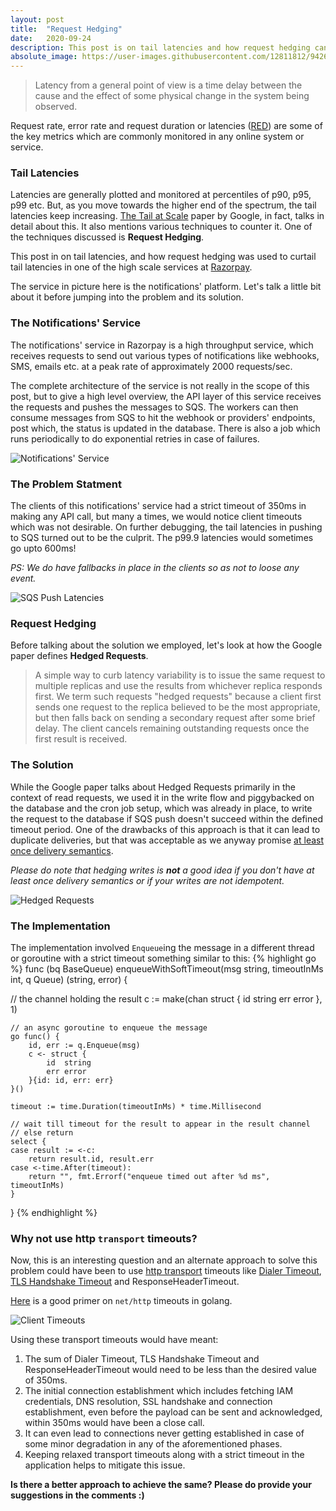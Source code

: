 ```yaml
---
layout: post
title:  "Request Hedging"
date:   2020-09-24
description: This post is on tail latencies and how request hedging can help curtail those. I also present one of my experiences of implementing request hedging in golang to combat the "tail at scale". 
absolute_image: https://user-images.githubusercontent.com/12811812/94265735-af355600-ff56-11ea-8a58-da44799b3610.png
---
```



> Latency from a general point of view is a time delay between the cause and the effect of some physical change in the system being observed.
> 

Request rate, error rate and request duration or latencies ([RED](https://www.weave.works/blog/the-red-method-key-metrics-for-microservices-architecture/)) are some of the key metrics which are commonly monitored in any online system or service. 

### Tail Latencies
Latencies are generally plotted and monitored at percentiles of p90, p95, p99 etc. But, as you move towards the higher end of the spectrum, the tail latencies keep increasing. [The Tail at Scale](https://cacm.acm.org/magazines/2013/2/160173-the-tail-at-scale/fulltext) paper by Google, in fact, talks in detail about this. It also mentions various techniques to counter it. One of the techniques discussed is **Request Hedging**.

This post in on tail latencies, and how request hedging was used to curtail tail latencies in one of the high scale services at [Razorpay](https://razorpay.com/tech/). 

The service in picture here is the notifications' platform. Let's talk a little bit about it before jumping into the problem and its solution.

### The Notifications' Service
The notifications' service in Razorpay is a high throughput service, which receives requests to send out various types of notifications like webhooks, SMS, emails etc. at a peak rate of approximately 2000 requests/sec.

The complete architecture of the service is not really in the scope of this post, but to give a high level overview, the API layer of this service receives the requests and pushes the messages to SQS. The workers can then consume messages from SQS to hit the webhook or providers' endpoints, post which, the status is updated in the database. There is also a job which runs periodically to do exponential retries in case of failures.

![Notifications' Service](https://user-images.githubusercontent.com/12811812/94187938-51592d80-fec6-11ea-9e42-6cc63b1a81a9.png)

### The Problem Statment
The clients of this notifications' service had a strict timeout of 350ms in making any API call, but many a times, we would notice client timeouts which was not desirable. On further debugging, the tail latencies in pushing to SQS turned out to be the culprit. The p99.9 latencies would sometimes go upto 600ms!

*PS: We do have fallbacks in place in the clients so as not to loose any event.*

![SQS Push Latencies](https://user-images.githubusercontent.com/12811812/94189577-8a929d00-fec8-11ea-82db-267c9a2876c1.png)

### Request Hedging
Before talking about the solution we employed, let's look at how the Google paper defines **Hedged Requests**.

>A simple way to curb latency variability is to issue the same request to multiple replicas and use the results from whichever replica responds first. We term such requests "hedged requests" because a client first sends one request to the replica believed to be the most appropriate, but then falls back on sending a secondary request after some brief delay. The client cancels remaining outstanding requests once the first result is received.
>

### The Solution
While the Google paper talks about Hedged Requests primarily in the context of read requests, we used it in the write flow and piggybacked on the database and the cron job setup, which was already in place, to write the request to the database if SQS push doesn't succeed within the defined timeout period. One of the drawbacks of this approach is that it can lead to duplicate deliveries, but that was acceptable as we anyway promise [at least once delivery semantics](https://razorpay.com/docs/webhooks/#idempotency). 

*Please do note that hedging writes is **not** a good idea if you don't have at least once delivery semantics or if your writes are not idempotent.*

![Hedged Requests](https://user-images.githubusercontent.com/12811812/94265735-af355600-ff56-11ea-8a58-da44799b3610.png)

### The Implementation
The implementation involved `Enqueue`ing the message in a different thread or goroutine with a strict timeout something similar to this:
{% highlight go %}
func (bq BaseQueue) enqueueWithSoftTimeout(msg string, timeoutInMs int, q Queue) (string, error) {

  // the channel holding the result
	c := make(chan struct {
		id  string
		err error
	}, 1)
	
	// an async goroutine to enqueue the message
	go func() {
		id, err := q.Enqueue(msg)
		c <- struct {
			id  string
			err error
		}{id: id, err: err}
	}()
	
	timeout := time.Duration(timeoutInMs) * time.Millisecond
	
	// wait till timeout for the result to appear in the result channel
	// else return
	select {
	case result := <-c:
		return result.id, result.err
	case <-time.After(timeout):
		return "", fmt.Errorf("enqueue timed out after %d ms", timeoutInMs)
	}
}
{% endhighlight %}

### Why not use http `transport` timeouts?
Now, this is an interesting question and an alternate approach to solve this problem could have been to use [http transport](https://golang.org/pkg/net/http/#Transport) timeouts like [Dialer Timeout](https://golang.org/pkg/net/#Dialer.Timeout), [TLS Handshake Timeout](https://golang.org/pkg/net/http/#Transport.TLSHandshakeTimeout) and ResponseHeaderTimeout. 

[Here](https://blog.cloudflare.com/the-complete-guide-to-golang-net-http-timeouts/) is a good primer on `net/http` timeouts in golang. 

![Client Timeouts](https://blog.cloudflare.com/content/images/2016/06/Timeouts-002.png)

Using these transport timeouts would have meant:
1. The sum of Dialer Timeout, TLS Handshake Timeout and ResponseHeaderTimeout would need to be less than the desired value of 350ms. 
2. The initial connection establishment which includes fetching IAM credentials, DNS resolution, SSL handshake and connection establishment, even before the payload can be sent and acknowledged, within 350ms would have been a close call.
3. It can even lead to connections never getting established in case of some minor degradation in any of the aforementioned phases.
4. Keeping relaxed transport timeouts along with a strict timeout in the application helps to mitigate this issue.

**Is there a better approach to achieve the same? Please do provide your suggestions in the comments :)** 



